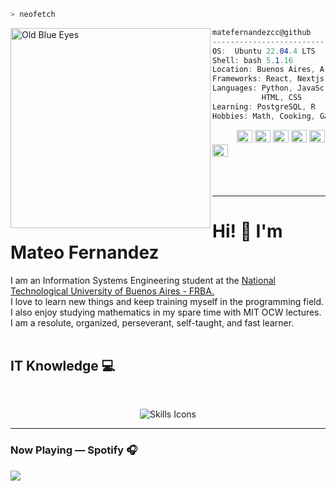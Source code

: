 ```zsh
> neofetch
```

<img align="left" src="https://styles.redditmedia.com/t5_29f9pu/styles/profileIcon_0vh9tlyyjhx61.jpg" alt="Old Blue Eyes" width="320" height="320" />


```csharp
matefernandezcc@github
-------------------------
OS:  Ubuntu 22.04.4 LTS
Shell: bash 5.1.16
Location: Buenos Aires, Argentina
Frameworks: React, Nextjs
Languages: Python, JavaScript, C
           HTML, CSS
Learning: PostgreSQL, R
Hobbies: Math, Cooking, Gaming
```
<p align="left">
  &nbsp; &nbsp; &nbsp; &nbsp; &nbsp;
  <img alt="#000000" src="https://via.placeholder.com/15/000000/FFFFFF?text=+" width="25" height="20" />
  <img alt="#333333" src="https://via.placeholder.com/15/333333/FFFFFF?text=+" width="25" height="20" />
  <img alt="#666666" src="https://via.placeholder.com/15/666666/FFFFFF?text=+" width="25" height="20" />
  <img alt="#999999" src="https://via.placeholder.com/15/999999/FFFFFF?text=+" width="25" height="20" />
  <img alt="#CCCCCC" src="https://via.placeholder.com/15/CCCCCC/FFFFFF?text=+" width="25" height="20" />
  <img alt="#FFFFFF" src="https://via.placeholder.com/15/FFFFFF/000000?text=+" width="25" height="20" />
</p>
<br><br>
<hr>
<h1>Hi! 👋 I'm Mateo Fernandez </a></h1>
<p>
I am an Information Systems Engineering student at the <a href="https://www.frba.utn.edu.ar/">National Technological University of Buenos Aires - FRBA.</a><br>
I love to learn new things and keep training myself in the programming field. I also enjoy studying mathematics in my spare time with MIT OCW lectures. I am a resolute, organized, perseverant, self-taught, and fast learner.
<br> <br>

## IT Knowledge 💻
<br>
<p align="center">
    <img 
            src="https://skillicons.dev/icons?i=linux,notion,md,py,postgres,js,html,css,nodejs,react,git,github,c,cpp"
            alt="Skills Icons"
            className="w-auto h-50"
          />
</p>
<hr>
<h3>Now Playing — Spotify 🎧</h3>
<p>
<a href=”https://spotify-github-profile.vercel.app/api/view.svg?uid=31bnmctm3e2sppt5sr3okumjjrye&redirect=true">
<img src=”https://spotify-github-profile.vercel.app/api/view.svg?uid=31bnmctm3e2sppt5sr3okumjjrye&cover_image=true&theme=natemoo-re&show_offline=false&background_color=121212&interchange=false&bar_color=53b14f&bar_color_cover=false"/>
</a>
</p>
